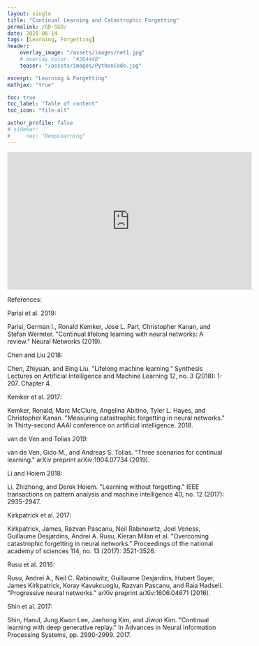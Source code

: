 ```yaml
---
layout: single
title: "Continual Learning and Catastrophic Forgetting"
permalink: /GD-SGD/
date: 2020-06-14
tags: [Learning, Forgetting]
header:
    overlay_image: "/assets/images/net1.jpg"
    # overlay_color: "#3B444B"
    teaser: "/assets/images/PythonCode.jpg"

excerpt: "Learning & Forgetting"
mathjax: "true"

toc: true
toc_label: "Table of content"
toc_icon: "file-alt"

author_profile: false
# sidebar:
#     nav: "DeepLearning"
---
```


<iframe width="560" height="315" src="https://www.youtube.com/embed/vjaq03IYgSk" frameborder="0" allow="accelerometer; autoplay; encrypted-media; gyroscope; picture-in-picture" allowfullscreen></iframe>

References:

Parisi et al. 2019:

Parisi, German I., Ronald Kemker, Jose L. Part, Christopher Kanan, and Stefan Wermter. "Continual lifelong learning with neural networks: A review." Neural Networks (2019).

Chen and Liu 2018:

Chen, Zhiyuan, and Bing Liu. "Lifelong machine learning." Synthesis Lectures on Artificial Intelligence and Machine Learning 12, no. 3 (2018): 1-207.  Chapter 4.

Kemker et al. 2017:

Kemker, Ronald, Marc McClure, Angelina Abitino, Tyler L. Hayes, and Christopher Kanan. "Measuring catastrophic forgetting in neural networks." In Thirty-second AAAI conference on artificial intelligence. 2018.

van de Ven and Tolias 2019:

van de Ven, Gido M., and Andreas S. Tolias. "Three scenarios for continual learning." arXiv preprint arXiv:1904.07734 (2019).

Li and Hoiem 2018:

Li, Zhizhong, and Derek Hoiem. "Learning without forgetting." IEEE transactions on pattern analysis and machine intelligence 40, no. 12 (2017): 2935-2947.

Kirkpatrick et al. 2017:

Kirkpatrick, James, Razvan Pascanu, Neil Rabinowitz, Joel Veness, Guillaume Desjardins, Andrei A. Rusu, Kieran Milan et al. "Overcoming catastrophic forgetting in neural networks." Proceedings of the national academy of sciences 114, no. 13 (2017): 3521-3526.

Rusu et al. 2016:

Rusu, Andrei A., Neil C. Rabinowitz, Guillaume Desjardins, Hubert Soyer, James Kirkpatrick, Koray Kavukcuoglu, Razvan Pascanu, and Raia Hadsell. "Progressive neural networks." arXiv preprint arXiv:1606.04671 (2016).

Shin et al. 2017:

Shin, Hanul, Jung Kwon Lee, Jaehong Kim, and Jiwon Kim. "Continual learning with deep generative replay." In Advances in Neural Information Processing Systems, pp. 2990-2999. 2017.